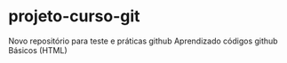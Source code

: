 # projeto-curso-git
Novo repositório para teste e práticas github
Aprendizado códigos github Básicos (HTML)
